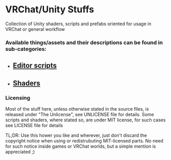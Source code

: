 # VRChat/Unity Stuffs 
Collection of Unity shaders, scripts and prefabs oriented for usage in VRChat or general workflow

### Available things/assets and their descriptions can be found in sub-categories:

* ## [Editor scripts](scripts/Editor/README.md)
* ## [Shaders](shaders/DJL/README.md)

### Licensing 
Most of the stuff here, unless otherwise stated in the source files, is released under "The Unlicense", see UNLICENSE file for details.
Some scripts and shaders, where stated so, are under MIT license, for such cases see LICENSE file for details  
 
TL;DR: Use this hower you like and wherever, just don't discard the copyright notice when using or redistrubuting MIT-licensed parts. 
No need for such notice inside games or VRChat worlds, but a simple mention is appreciated ;) 
